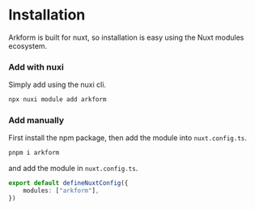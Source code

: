 # Installation

Arkform is built for nuxt, so installation is easy using the Nuxt modules ecosystem.

### Add with nuxi

Simply add using the nuxi cli.

```bash
npx nuxi module add arkform
```


### Add manually

First install the npm package, then add the module into `nuxt.config.ts`.

```bash
pnpm i arkform
```

and add the module in `nuxt.config.ts`.

```typescript
export default defineNuxtConfig({
    modules: ["arkform"],
})
```


